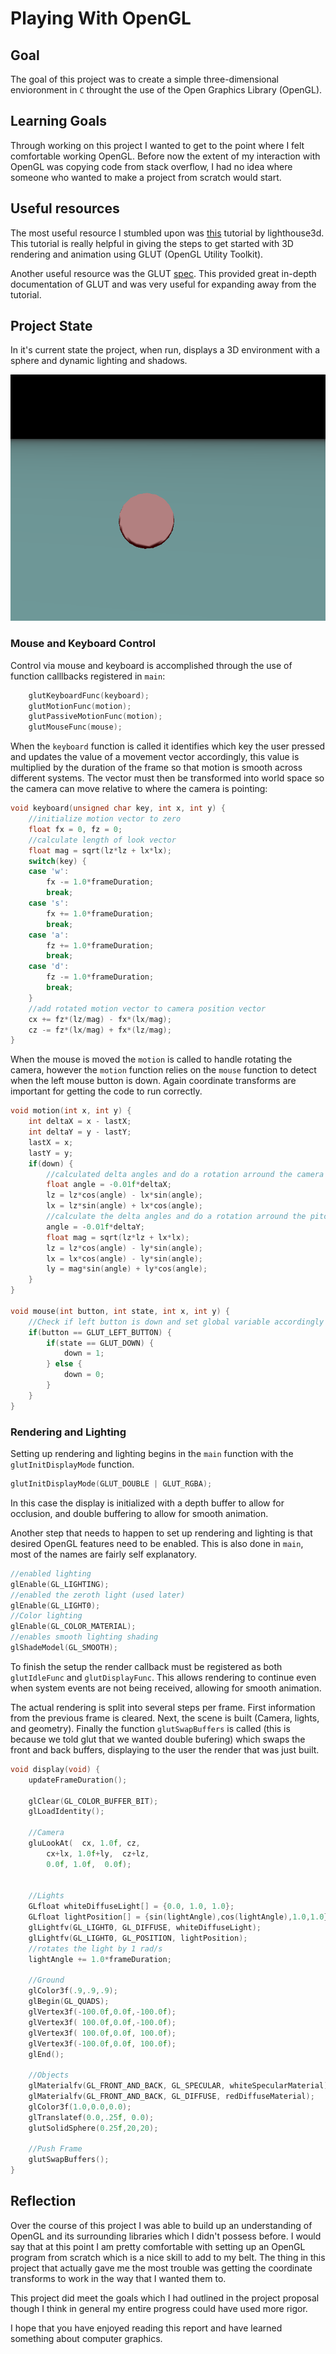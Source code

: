 # Playing With OpenGL

## Goal

The goal of this project was to create a simple three-dimensional envioronment in `C` throught the use of the Open Graphics Library (OpenGL).

## Learning Goals

Through working on this project I wanted to get to the point where I felt comfortable working OpenGL. Before now the extent of my interaction with OpenGL was copying code from stack overflow, I had no idea where someone who wanted to make a project from scratch would start. 

## Useful resources

The most useful resource I stumbled upon was [this](http://www.lighthouse3d.com/tutorials/glut-tutorial/) tutorial by lighthouse3d. This tutorial is really helpful in giving the steps to get started with 3D rendering and animation using GLUT (OpenGL Utility Toolkit).

Another useful resource was the GLUT [spec](https://www.opengl.org/resources/libraries/glut/spec3/spec3.html). This provided great in-depth documentation of GLUT and was very useful for expanding away from the tutorial.

## Project State

In it's current state the project, when run, displays a 3D environment with a sphere and dynamic lighting and shadows.

![Sphere](https://raw.githubusercontent.com/TShapinsky/PlayingWithOpenGL/master/reports/sphere.png)

### Mouse and Keyboard Control

Control via mouse and keyboard is accomplished through the use of function calllbacks registered in `main`:

```C
	glutKeyboardFunc(keyboard);
	glutMotionFunc(motion);
	glutPassiveMotionFunc(motion);
	glutMouseFunc(mouse);
```

When the `keyboard` function is called it identifies which key the user pressed and updates the value of a movement vector accordingly, this value is multiplied by the duration of the frame so that motion is smooth across different systems. The vector must then be transformed into world space so the camera can move relative to where the camera is pointing:

```C
void keyboard(unsigned char key, int x, int y) {
	//initialize motion vector to zero
    float fx = 0, fz = 0;
	//calculate length of look vector
    float mag = sqrt(lz*lz + lx*lx);
    switch(key) {
    case 'w':
		fx -= 1.0*frameDuration;
		break;
    case 's':
		fx += 1.0*frameDuration;
		break;
    case 'a':
		fz += 1.0*frameDuration;
		break;
    case 'd':
		fz -= 1.0*frameDuration;
		break;
    }
	//add rotated motion vector to camera position vector
    cx += fz*(lz/mag) - fx*(lx/mag);
    cz -= fz*(lx/mag) + fx*(lz/mag);   
}
```

When the mouse is moved the `motion` is called to handle rotating the camera, however the `motion` function relies on the `mouse` function to detect when the left mouse button is down. Again coordinate transforms are important for getting the code to run correctly.

```C
void motion(int x, int y) {
    int deltaX = x - lastX;
    int deltaY = y - lastY;
    lastX = x;
    lastY = y;
    if(down) {
		//calculated delta angles and do a rotation arround the camera look vector around the y axis
		float angle = -0.01f*deltaX;
		lz = lz*cos(angle) - lx*sin(angle);
		lx = lz*sin(angle) + lx*cos(angle);
		//calculate the delta angles and do a rotation arround the pitch axis
		angle = -0.01f*deltaY;
		float mag = sqrt(lz*lz + lx*lx);
		lz = lz*cos(angle) - ly*sin(angle);
		lx = lx*cos(angle) - ly*sin(angle);
		ly = mag*sin(angle) + ly*cos(angle);
    }
}

void mouse(int button, int state, int x, int y) {
	//Check if left button is down and set global variable accordingly
    if(button == GLUT_LEFT_BUTTON) {
		if(state == GLUT_DOWN) {
			down = 1;
		} else {
			down = 0;  
		}
    }
}
```

### Rendering and Lighting

Setting up rendering and lighting begins in the `main` function with the `glutInitDisplayMode` function. 
```C
glutInitDisplayMode(GLUT_DOUBLE | GLUT_RGBA);
``` 
In this case the display is initialized with a depth buffer to allow for occlusion, and double buffering to allow for smooth animation.

Another step that needs to happen to set up rendering and lighting is that desired OpenGL features need to be enabled. This is also done in `main`, most of the names are fairly self explanatory. 
```C
//enabled lighting
glEnable(GL_LIGHTING);
//enabled the zeroth light (used later)
glEnable(GL_LIGHT0);
//Color lighting
glEnable(GL_COLOR_MATERIAL);
//enables smooth lighting shading
glShadeModel(GL_SMOOTH);
```

To finish the setup the render callback must be registered as both `glutIdleFunc` and `glutDisplayFunc`. This allows rendering to continue even when system events are not being received, allowing for smooth animation.

The actual rendering is split into several steps per frame. First information from the previous frame is cleared. Next, the scene is built (Camera, lights, and geometry). Finally the function `glutSwapBuffers` is called (this is because we told glut that we wanted double bufering) which swaps the front and back buffers, displaying to the user the render that was just built.

```C
void display(void) {
    updateFrameDuration();
    
    glClear(GL_COLOR_BUFFER_BIT);
    glLoadIdentity();

    //Camera
    gluLookAt(	cx, 1.0f, cz,
		cx+lx, 1.0f+ly,  cz+lz,
		0.0f, 1.0f,  0.0f);


    //Lights
    GLfloat whiteDiffuseLight[] = {0.0, 1.0, 1.0};
    GLfloat lightPosition[] = {sin(lightAngle),cos(lightAngle),1.0,1.0};
    glLightfv(GL_LIGHT0, GL_DIFFUSE, whiteDiffuseLight);
    glLightfv(GL_LIGHT0, GL_POSITION, lightPosition);
    //rotates the light by 1 rad/s
    lightAngle += 1.0*frameDuration;

    //Ground
    glColor3f(.9,.9,.9);
    glBegin(GL_QUADS);
    glVertex3f(-100.0f,0.0f,-100.0f);
    glVertex3f( 100.0f,0.0f,-100.0f);
    glVertex3f( 100.0f,0.0f, 100.0f);
    glVertex3f(-100.0f,0.0f, 100.0f);	
    glEnd();

    //Objects
    glMaterialfv(GL_FRONT_AND_BACK, GL_SPECULAR, whiteSpecularMaterial);
    glMaterialfv(GL_FRONT_AND_BACK, GL_DIFFUSE, redDiffuseMaterial);
    glColor3f(1.0,0.0,0.0);
    glTranslatef(0.0,.25f, 0.0);
    glutSolidSphere(0.25f,20,20);

    //Push Frame
    glutSwapBuffers();
}
```

## Reflection

Over the course of this project I was able to build up an understanding of OpenGL and its surrounding libraries which I didn't possess before. I would say that at this point I am pretty comfortable with setting up an OpenGL program from scratch which is a nice skill to add to my belt. The thing in this project that actually gave me the most trouble was getting the coordinate transforms to work in the way that I wanted them to. 

This project did meet the goals which I had outlined in the project proposal though I think in general my entire progress could have used more rigor.

I hope that you have enjoyed reading this report and have learned something about computer graphics.
